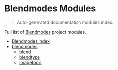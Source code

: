 # Blendmodes Modules

> Auto-generated documentation modules index.

Full list of [Blendmodes](#blendmodes-index) project modules.

- [Blendmodes Index](#blendmodes-index)
- [blendmodes](blendmodes/index.md#blendmodes)
    - [blend](blendmodes/blend.md#blend)
    - [blendtype](blendmodes/blendtype.md#blendtype)
    - [imagetools](blendmodes/imagetools.md#imagetools)

